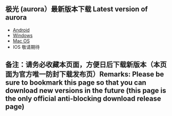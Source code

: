 
## 极光 (aurora）最新版本下载 Latest version of aurora
- <a href="https://github.com/getaurora/download/releases/download/v2.7.14/aurora-v2.7.14-1.apk"> Android </a>
- <a href="https://github.com/getaurora/download/releases/download/v2.7.11/aurora-2.7.11-1.exe"> Windows </a>
- <a href="https://github.com/getaurora/download/releases/download/v2.7.10/v2710-1_Aurora_darwin_amd64_install.pkg"> Mac OS </a>
- IOS 敬请期待 

## 备注：请务必收藏本页面，方便日后下载新版本（本页面为官方唯一防封下载发布页）Remarks: Please be sure to bookmark this page so that you can download new versions in the future (this page is the only official anti-blocking download release page)
